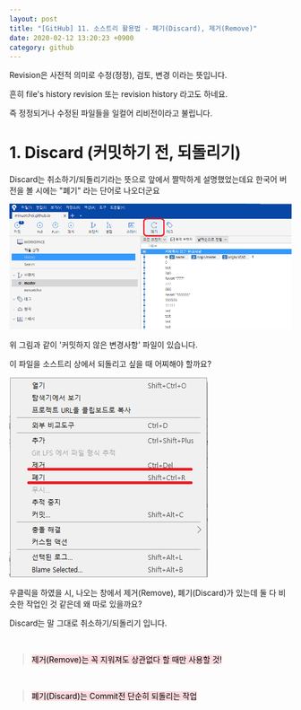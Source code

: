 ```yaml
---
layout: post
title: "[GitHub] 11. 소스트리 활용법 - 폐기(Discard), 제거(Remove)"
date: 2020-02-12 13:20:23 +0900
category: github
---
```


Revision은 사전적 의미로 수정(정정), 검토, 변경 이라는 뜻입니다.

흔히 file's history revision 또는 revision history 라고도 하네요.

즉 정정되거나 수정된 파일들을 일컬어 리비전이라고 불립니다.

# 1. Discard (커밋하기 전, 되돌리기)

Discard는 취소하기/되돌리기라는 뜻으로 앞에서 짤막하게 설명했었는데요
한국어 버전을 볼 시에는 "폐기" 라는 단어로 나오더군요

![alt text](/public/img/github_72.png)

위 그림과 같이 '커밋하지 않은 변경사항' 파일이 있습니다.

이 파일을 소스트리 상에서 되돌리고 싶을 때 어찌해야 할까요?

![alt text](/public/img/github_73.png)

우클릭을 하였을 시, 나오는 창에서 제거(Remove), 폐기(Discard)가 있는데 둘 다 비슷한 작업인 것 같은데 왜 따로 있을까요?

Discard는 말 그대로 취소하기/되돌리기 입니다.

<br> 

> <mark style="background-color: #ffdce0">제거(Remove)는 꼭 지워져도 상관없다 할 때만 사용할 것!</mark>

<br>

> <mark style="background-color: #ffdce0">폐기(Discard)는 Commit전 단순히 되돌리는 작업</mark>